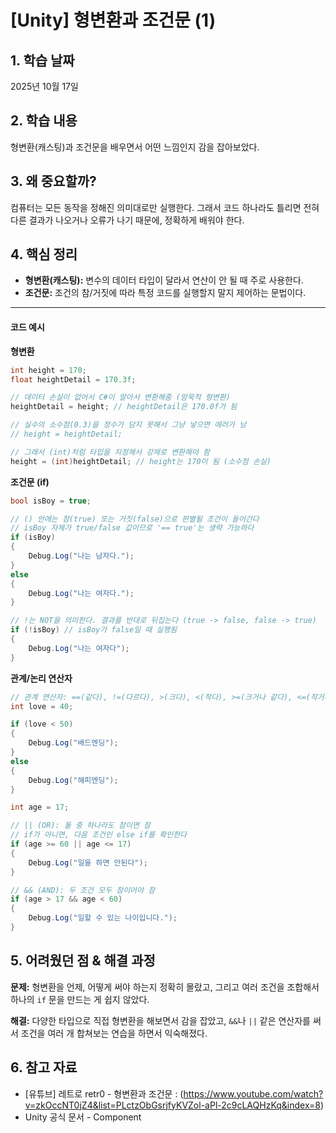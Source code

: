 ﻿# [Unity] 형변환과 조건문 (1)

## 1. 학습 날짜
2025년 10월 17일

## 2. 학습 내용
형변환(캐스팅)과 조건문을 배우면서 어떤 느낌인지 감을 잡아보았다.

## 3. 왜 중요할까?
컴퓨터는 모든 동작을 정해진 의미대로만 실행한다. 그래서 코드 하나라도 틀리면 전혀 다른 결과가 나오거나 오류가 나기 때문에, 정확하게 배워야 한다.

## 4. 핵심 정리
- **형변환(캐스팅):** 변수의 데이터 타입이 달라서 연산이 안 될 때 주로 사용한다.
- **조건문:** 조건의 참/거짓에 따라 특정 코드를 실행할지 말지 제어하는 문법이다.

---

#### 코드 예시

**형변환**
```csharp
int height = 170;
float heightDetail = 170.3f;

// 데이터 손실이 없어서 C#이 알아서 변환해줌 (암묵적 형변환)
heightDetail = height; // heightDetail은 170.0f가 됨

// 실수의 소수점(0.3)을 정수가 담지 못해서 그냥 넣으면 에러가 남
// height = heightDetail;

// 그래서 (int)처럼 타입을 지정해서 강제로 변환해야 함
height = (int)heightDetail; // height는 170이 됨 (소수점 손실)
```

**조건문 (if)**
```csharp
bool isBoy = true;

// () 안에는 참(true) 또는 거짓(false)으로 판별될 조건이 들어간다
// isBoy 자체가 true/false 값이므로 '== true'는 생략 가능하다
if (isBoy)
{
    Debug.Log("나는 남자다.");
}
else
{
    Debug.Log("나는 여자다.");
}

// !는 NOT을 의미한다. 결과를 반대로 뒤집는다 (true -> false, false -> true)
if (!isBoy) // isBoy가 false일 때 실행됨
{
    Debug.Log("나는 여자다");
}
```

**관계/논리 연산자**
```csharp
// 관계 연산자: ==(같다), !=(다르다), >(크다), <(작다), >=(크거나 같다), <=(작거나 같다)
int love = 40;

if (love < 50)
{
    Debug.Log("배드엔딩");
}
else
{
    Debug.Log("해피엔딩");
}

int age = 17;

// || (OR): 둘 중 하나라도 참이면 참
// if가 아니면, 다음 조건인 else if를 확인한다
if (age >= 60 || age <= 17)
{
    Debug.Log("일을 하면 안된다");
}

// && (AND): 두 조건 모두 참이어야 참
if (age > 17 && age < 60)
{
    Debug.Log("일할 수 있는 나이입니다.");
}
```

## 5. 어려웠던 점 & 해결 과정

**문제:**
형변환을 언제, 어떻게 써야 하는지 정확히 몰랐고, 그리고 여러 조건을 조합해서 하나의 `if` 문을 만드는 게 쉽지 않았다.

**해결:**
다양한 타입으로 직접 형변환을 해보면서 감을 잡았고, `&&`나 `||` 같은 연산자를 써서 조건을 여러 개 합쳐보는 연습을 하면서 익숙해졌다.

## 6. 참고 자료
- [유튜브] 레트로 retr0 - 형변환과 조건문 : (https://www.youtube.com/watch?v=zkOccNT0jZ4&list=PLctzObGsrjfyKVZol-aPl-2c9cLAQHzKq&index=8)
- Unity 공식 문서 - Component